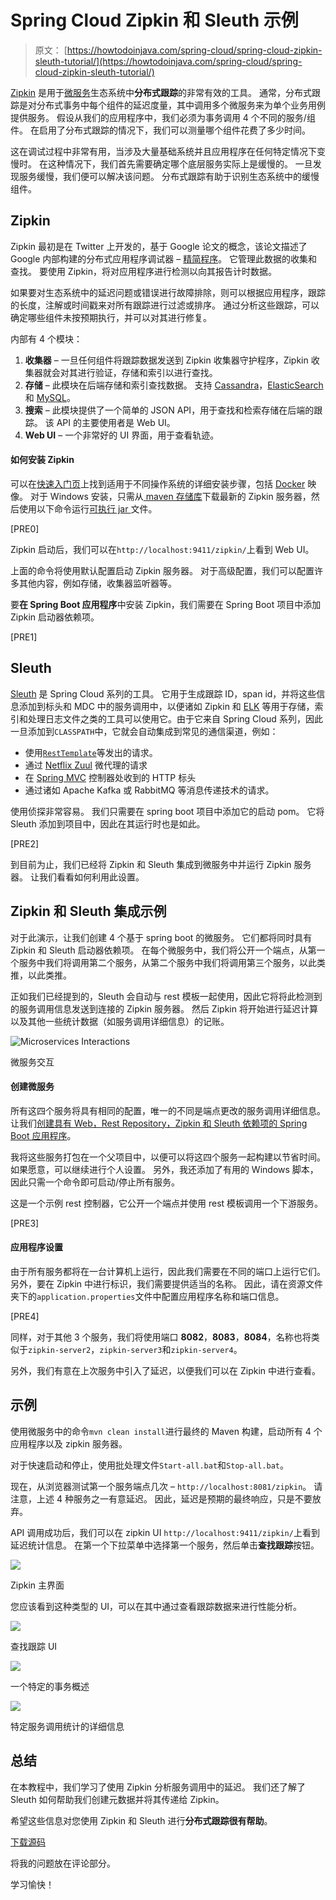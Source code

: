 # Spring Cloud Zipkin 和 Sleuth 示例

> 原文： [https://howtodoinjava.com/spring-cloud/spring-cloud-zipkin-sleuth-tutorial/](https://howtodoinjava.com/spring-cloud/spring-cloud-zipkin-sleuth-tutorial/)

[Zipkin](http://zipkin.io/) 是用于[微服务](//howtodoinjava.com/microservices/microservices-definition-principles-benefits/)生态系统中**分布式跟踪**的非常有效的工具。 通常，分布式跟踪是对分布式事务中每个组件的延迟度量，其中调用多个微服务来为单个业务用例提供服务。 假设从我们的应用程序中，我们必须为事务调用 4 个不同的服务/组件。 在启用了分布式跟踪的情况下，我们可以测量哪个组件花费了多少时间。

这在调试过程中非常有用，当涉及大量基础系统并且应用程序在任何特定情况下变慢时。 在这种情况下，我们首先需要确定哪个底层服务实际上是缓慢的。 一旦发现服务缓慢，我们便可以解决该问题。 分布式跟踪有助于识别生态系统中的缓慢组件。

## Zipkin

Zipkin 最初是在 Twitter 上开发的，基于 Google 论文的概念，该论文描述了 Google 内部构建的分布式应用程序调试器 – [精简程序](http://research.google.com/pubs/pub36356.html)。 它管理此数据的收集和查找。 要使用 Zipkin，将对应用程序进行检测以向其报告计时数据。

如果要对生态系统中的延迟问题或错误进行故障排除，则可以根据应用程序，跟踪的长度，注解或时间戳来对所有跟踪进行过滤或排序。 通过分析这些跟踪，可以确定哪些组件未按预期执行，并可以对其进行修复。

内部有 4 个模块：

1.  **收集器** – 一旦任何组件将跟踪数据发送到 Zipkin 收集器守护程序，Zipkin 收集器就会对其进行验证，存储和索引以进行查找。
2.  **存储** – 此模块在后端存储和索引查找数据。 支持 [Cassandra](https://cassandra.apache.org/)，[ElasticSearch](https://www.elastic.co/) 和 [MySQL](//howtodoinjava.com/mysql/how-to-installuninstallexecute-mysql-as-windows-service/)。
3.  **搜索** – 此模块提供了一个简单的 JSON API，用于查找和检索存储在后端的跟踪。 该 API 的主要使用者是 Web UI。
4.  **Web UI** – 一个非常好的 UI 界面，用于查看轨迹。

#### 如何安装 Zipkin

可以在[快速入门页](http://zipkin.io/pages/quickstart.html)上找到适用于不同操作系统的详细安装步骤，包括 [Docker](//howtodoinjava.com/cloud/docker-hello-world-example/) 映像。 对于 Windows 安装，只需从[ maven 存储库](https://search.maven.org/remote_content?g=io.zipkin.java&a=zipkin-server&v=LATEST&c=exec)下载最新的 Zipkin 服务器，然后使用以下命令运行[可执行 jar ](//howtodoinjava.com/maven/maven-shade-plugin-create-uberfat-jar-example/)文件。

[PRE0]

Zipkin 启动后，我们可以在`http://localhost:9411/zipkin/`上看到 Web UI。

上面的命令将使用默认配置启动 Zipkin 服务器。 对于高级配置，我们可以配置许多其他内容，例如存储，收集器监听器等。

要**在 Spring Boot 应用程序**中安装 Zipkin，我们需要在 Spring Boot 项目中添加 Zipkin 启动器依赖项。

[PRE1]

## Sleuth

[Sleuth](https://cloud.spring.io/spring-cloud-sleuth/) 是 Spring Cloud 系列的工具。 它用于生成跟踪 ID，span id，并将这些信息添加到标头和 MDC 中的服务调用中，以便诸如 Zipkin 和 [ELK](//howtodoinjava.com/microservices/elk-stack-tutorial-example/) 等用于存储，索引和处理日志文件之类的工具可以使用它。由于它来自 Spring Cloud 系列，因此一旦添加到`CLASSPATH`中，它就会自动集成到常见的通信渠道，例如：

*   使用[`RestTemplate`](//howtodoinjava.com/spring/spring-restful/spring-restful-client-resttemplate-example/)等发出的请求。
*   通过 [Netflix Zuul](//howtodoinjava.com/spring/spring-cloud/spring-cloud-api-gateway-zuul/) 微代理的请求
*   在 [Spring MVC](//howtodoinjava.com/spring-mvc-tutorial/) 控制器处收到的 HTTP 标头
*   通过诸如 Apache Kafka 或 RabbitMQ 等消息传递技术的请求。

使用侦探非常容易。 我们只需要在 spring boot 项目中添加它的启动 pom。 它将 Sleuth 添加到项目中，因此在其运行时也是如此。

[PRE2]

到目前为止，我们已经将 Zipkin 和 Sleuth 集成到微服务中并运行 Zipkin 服务器。 让我们看看如何利用此设置。

## Zipkin 和 Sleuth 集成示例

对于此演示，让我们创建 4 个基于 spring boot 的微服务。 它们都将同时具有 Zipkin 和 Sleuth 启动器依赖项。 在每个微服务中，我们将公开一个端点，从第一个服务中我们将调用第二个服务，从第二个服务中我们将调用第三个服务，以此类推，以此类推。

正如我们已经提到的，Sleuth 会自动与 rest 模板一起使用，因此它将将此检测到的服务调用信息发送到连接的 Zipkin 服务器。 然后 Zipkin 将开始进行延迟计算以及其他一些统计数据（如服务调用详细信息）的记账。

![Microservices Interactions](img/cc3b284f3ff845e8c322e766a23e55f4.jpg)

微服务交互

#### 创建微服务

所有这四个服务将具有相同的配置，唯一的不同是端点更改的服务调用详细信息。 让我们[创建具有 Web，Rest Repository，Zipkin 和 Sleuth 依赖项的 Spring Boot 应用程序](//howtodoinjava.com/spring/spring-boot/spring-boot-tutorial-with-hello-world-example/)。

我将这些服务打包在一个父项目中，以便可以将这四个服务一起构建以节省时间。 如果愿意，可以继续进行个人设置。 另外，我还添加了有用的 Windows 脚本，因此只需一个命令即可启动/停止所有服务。

这是一个示例 rest 控制器，它公开一个端点并使用 rest 模板调用一个下游服务。

[PRE3]

#### 应用程序设置

由于所有服务都将在一台计算机上运行，​​因此我们需要在不同的端口上运行它们。 另外，要在 Zipkin 中进行标识，我们需要提供适当的名称。 因此，请在资源文件夹下的`application.properties`文件中配置应用程序名称和端口信息。

[PRE4]

同样，对于其他 3 个服务，我们将使用端口 **8082**，**8083**，**8084**，名称也将类似于`zipkin-server2`，`zipkin-server3`和`zipkin-server4`。

另外，我们有意在上次服务中引入了延迟，以便我们可以在 Zipkin 中进行查看。

## 示例

使用微服务中的命令`mvn clean install`进行最终的 Maven 构建，启动所有 4 个应用程序以及 zipkin 服务器。

对于快速启动和停止，使用批处理文件`Start-all.bat`和`Stop-all.bat`。

现在，从浏览器测试第一个服务端点几次 – `http://localhost:8081/zipkin`。 请注意，上述 4 种服务之一有意延迟。 因此，延迟是预期的最终响应，只是不要放弃。

API 调用成功后，我们可以在 zipkin UI `http://localhost:9411/zipkin/`上看到延迟统计信息。 在第一个下拉菜单中选择第一个服务，然后单击**查找跟踪**按钮。

![](img/10d3c4d66ed873e7dd22c95c958b3c35.jpg)

Zipkin 主界面

您应该看到这种类型的 UI，可以在其中通过查看跟踪数据来进行性能分析。

![](img/c5e2e845e50cd46dd374b0ecb3a271fa.jpg)

查找跟踪 UI

![](img/f5e42ed621d8502cec6d7f8e8c6a5a59.jpg)

一个特定的事务概述

![](img/9573322a1ea9f092a1be1a14802f30a2.jpg)

特定服务调用统计的详细信息

## 总结

在本教程中，我们学习了使用 Zipkin 分析服务调用中的延迟。 我们还了解了 Sleuth 如何帮助我们创建元数据并将其传递给 Zipkin。

希望这些信息对您使用 Zipkin 和 Sleuth 进行**分布式跟踪很有帮助**。

[下载源码](//howtodoinjava.com/wp-content/uploads/2017/08/zipkin.zip)

将我的问题放在评论部分。

学习愉快！
